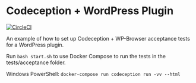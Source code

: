 Codeception + WordPress Plugin
==============================

[![CircleCI](https://circleci.com/gh/stevehenty/codeception-wp-plugin.svg?style=svg)](https://circleci.com/gh/stevehenty/codeception-wp-plugin)

An example of how to set up Codeception + WP-Browser acceptance tests for a WordPress plugin.

Run `bash start.sh` to use Docker Compose to run the tests in the tests/acceptance folder.

Windows PowerShell: `docker-compose run codeception run -vv --html`